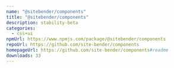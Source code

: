 ```yaml
---
name: "@sitebender/components"
title: "@sitebender/components"
description: stability-beta
categories:
  - css+ui
npmUrl: https://www.npmjs.com/package/@sitebender/components
repoUrl: https://github.com/site-bender/components
homepageUrl: https://github.com/site-bender/components#readme
downloads: 33
---
```

